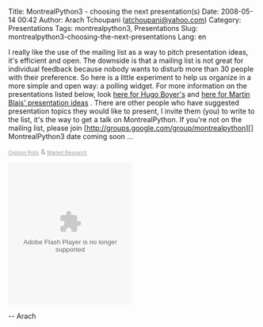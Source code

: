 Title: MontrealPython3 - choosing the next presentation(s)
Date: 2008-05-14 00:42
Author: Arach Tchoupani (atchoupani@yahoo.com)
Category: Presentations
Tags: montrealpython3, Presentations
Slug: montrealpython3-choosing-the-next-presentations
Lang: en

I really like the use of the mailing list as a way to pitch presentation
ideas, it's efficient and open. The downside is that a mailing list is
not great for individual feedback because nobody wants to disturb more
than 30 people with their preference. So here is a little experiment to
help us organize in a more simple and open way: a polling widget. For
more information on the presentations listed below, look [here for Hugo
Boyer's][] and [here for Martin Blais' presentation ideas][] . There are
other people who have suggested presentation topics they would like to
present, I invite them (you) to write to the list, it's the way to get a
talk on MontrealPython. If you're not on the mailing list, please join
[http://groups.google.com/group/montrealpython][] MontrealPython3 date
coming soon ...
<!-- Altering or removing this link is a breach of the Vizu Terms and Conditions -->

[<span style="color: #999999; text-decoration: underline; font-size: 10px">Opinion
Polls</span>][]<span style="color: #999999"> &
</span>[<span style="color: #999999; text-decoration: underline; font-size: 10px">Market
Research</span>][]

<embed src="http://wp.vizu.com/vizu_poll.swf" quality="high" scale="noscale" wmode="transparent" bgcolor="#ffffff" name="vizu_poll" allowscriptaccess="always" type="application/x-shockwave-flash" flashvars="js=false&amp;pid=93833&amp;ad=false&amp;vizu=true&amp;links=true&amp;mainBG=000000&amp;questionText=FFFFFF&amp;answerZoneBG=cccccc&amp;answerItemBG=eeeeee&amp;answerText=000000&amp;voteBG=C8C8C8&amp;voteText=000000" align="middle" height="286" width="250"></embed>

-- Arach

  [here for Hugo Boyer's]: http://groups.google.com/group/montrealpython/browse_thread/thread/c565d056ad6d71c4
    "montrealpython on google groups"
  [here for Martin Blais' presentation ideas]: http://groups.google.com/group/montrealpython/browse_thread/thread/22222477931ef4a0
    "Martin Blais : presentation on groups.google.com"
  [http://groups.google.com/group/montrealpython]: http://groups.google.com/group/montrealpython
    "MontrealPython group mailing list"
  [<span style="color: #999999; text-decoration: underline; font-size: 10px">Opinion
  Polls</span>]: http://www.vizu.com
  [<span style="color: #999999; text-decoration: underline; font-size: 10px">Market
  Research</span>]: http://answers.vizu.com/market-research.htm
